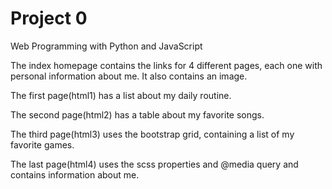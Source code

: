 # Project 0

Web Programming with Python and JavaScript

The index homepage contains the links for 4 different pages, each one
with personal information about me. It also contains an image.

The first page(html1) has a list about my daily routine.

The second page(html2) has a table about my favorite songs.

The third page(html3) uses the bootstrap grid, containing a list
of my favorite games.

The last page(html4) uses the scss properties and @media query and
contains information about me.


